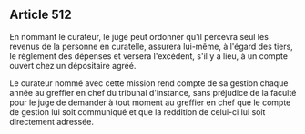 Article 512
----
En nommant le curateur, le juge peut ordonner qu'il percevra seul les revenus de
la personne en curatelle, assurera lui-même, à l'égard des tiers, le règlement
des dépenses et versera l'excédent, s'il y a lieu, à un compte ouvert chez un
dépositaire agréé.

Le curateur nommé avec cette mission rend compte de sa gestion chaque année au
greffier en chef du tribunal d'instance, sans préjudice de la faculté pour le
juge de demander à tout moment au greffier en chef que le compte de gestion lui
soit communiqué et que la reddition de celui-ci lui soit directement adressée.
